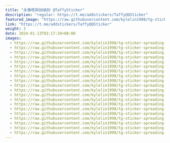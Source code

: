 ```yaml
---
title: "永雏塔菲QQ装扮 @TaffySticker"
description: "regular: https://t.me/addstickers/TaffyQQSticker"
featured_image: "https://raw.githubusercontent.com/kylelin1998/tg-sticker-spreading-worldwide-images/main/img/caef72e7-a238-44b4-b365-df53838d2722.jpg"
link: "https://t.me/addstickers/TaffyQQSticker"
weight: 3
date: 2024-01-13T03:17:34+08:00
images:
  - https://raw.githubusercontent.com/kylelin1998/tg-sticker-spreading-worldwide-images/main/img/caef72e7-a238-44b4-b365-df53838d2722.jpg
  - https://raw.githubusercontent.com/kylelin1998/tg-sticker-spreading-worldwide-images/main/img/9c3d46d7-b75d-4e35-b8e9-745cef2031c5.jpg
  - https://raw.githubusercontent.com/kylelin1998/tg-sticker-spreading-worldwide-images/main/img/a71a2a54-dc71-4418-be91-08d9b08cf055.jpg
  - https://raw.githubusercontent.com/kylelin1998/tg-sticker-spreading-worldwide-images/main/img/52b30136-1946-4da6-a436-ee6426820527.jpg
  - https://raw.githubusercontent.com/kylelin1998/tg-sticker-spreading-worldwide-images/main/img/90754641-9afa-4944-92bd-1f3dcccc2190.jpg
  - https://raw.githubusercontent.com/kylelin1998/tg-sticker-spreading-worldwide-images/main/img/37e07217-99bf-41b9-814f-9f69408945ad.jpg
  - https://raw.githubusercontent.com/kylelin1998/tg-sticker-spreading-worldwide-images/main/img/20780452-9936-45a7-becc-3c0a45f09fd7.jpg
  - https://raw.githubusercontent.com/kylelin1998/tg-sticker-spreading-worldwide-images/main/img/16d07859-c903-41cf-94b4-e8366a484e0c.jpg
  - https://raw.githubusercontent.com/kylelin1998/tg-sticker-spreading-worldwide-images/main/img/c0e98c6e-34f6-4846-9089-052fd8921a0e.jpg
  - https://raw.githubusercontent.com/kylelin1998/tg-sticker-spreading-worldwide-images/main/img/eb329b2b-4bbd-404f-943b-9ec17e9cca62.jpg
  - https://raw.githubusercontent.com/kylelin1998/tg-sticker-spreading-worldwide-images/main/img/6ffcbd16-950a-4030-8910-b85bf317ffdc.jpg
  - https://raw.githubusercontent.com/kylelin1998/tg-sticker-spreading-worldwide-images/main/img/ed479752-7e3f-47c8-9034-bf45c10983ab.jpg
  - https://raw.githubusercontent.com/kylelin1998/tg-sticker-spreading-worldwide-images/main/img/9c44da49-b016-46f1-a6cc-8e4fb47d448d.jpg
  - https://raw.githubusercontent.com/kylelin1998/tg-sticker-spreading-worldwide-images/main/img/197be890-4a27-4898-8fa7-cb6aa2dbbafd.jpg
  - https://raw.githubusercontent.com/kylelin1998/tg-sticker-spreading-worldwide-images/main/img/30a3ace1-4060-494e-8b0f-319cddca1ab6.jpg
  - https://raw.githubusercontent.com/kylelin1998/tg-sticker-spreading-worldwide-images/main/img/8f40866a-5baf-465b-bdb4-f7a983beac62.jpg
  - https://raw.githubusercontent.com/kylelin1998/tg-sticker-spreading-worldwide-images/main/img/f2e38476-0295-4985-bc35-ddbe5817fabf.jpg
  - https://raw.githubusercontent.com/kylelin1998/tg-sticker-spreading-worldwide-images/main/img/3e789f47-62de-470d-987f-e644a42457a8.jpg
  - https://raw.githubusercontent.com/kylelin1998/tg-sticker-spreading-worldwide-images/main/img/8972f808-c25f-4c9f-a272-93c8f2a4e514.jpg
  - https://raw.githubusercontent.com/kylelin1998/tg-sticker-spreading-worldwide-images/main/img/f0d3b21b-81fe-4a74-99cc-ca85ae34e6c9.jpg
---
```

